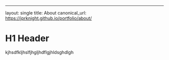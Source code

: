 ---
layout: single
title: About
canonical_url: https://jprknight.github.io/portfolio/about/

# H1 Header

kjhsdfkljhslfjhgljhdflgjhldsghdlgh

